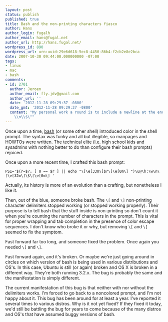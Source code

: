 ```yaml
---
layout: post
status: publish
published: true
title: Bash and the non-printing characters fiasco
author: Hans
author_login: fugalh
author_email: hans@fugal.net
author_url: http://hans.fugal.net/
wordpress_id: 890
wordpress_url: urn:uuid:29e6d618-5ec8-4450-86b4-f2cb2e8e2bca
date: 2007-10-30 09:44:00.000000000 -07:00
tags:
- linux
- mac
- bash
comments:
- id: 2701
  author: Jeroen
  author_email: fly.jdv@gmail.com
  author_url: ''
  date: '2012-11-28 09:29:37 -0800'
  date_gmt: '2012-11-28 09:29:37 -0800'
  content: "My personal work a round is to include a newline at the end of my prompt.\r\n\r\nPS1=\"
    \\n\\$\""
---
```

<p>Once upon a time, <a href="http://www.gnu.org/software/bash/">bash</a> (or some other shell) introduced color in the shell prompt. The syntax was funky and all but illegible, so manpages and HOWTOs were written. The technical elite (i.e. high school kids and sysadmins with nothing better to do than configure their bash prompts) rejoiced.</p>

<p>Once upon a more recent time, I crafted this bash prompt:</p>

<pre><code>PS1='$(r=$?; [ 0 == $r ] || echo "\[\e[33m\]$r\[\e[0m\] ")\u@\h:\w\n\[\e[32m\]\$\[\e[0m\] '
</code></pre>

<p>Actually, its history is more of an evolution than a crafting, but nonetheless
I like it. </p>

<p>Then, out of the blue, someone broke bash. The <code>\[</code> and <code>\]</code> non-printing character delimiters stopped working (or stopped working properly). Their purpose is to tell bash that the stuff inside is non-printing so don't count it when you're counting the number of characters in the prompt. This is vital for proper wrapping and tab completion in the presence of color escape sequences. I don't know who broke it or why, but removing <code>\[</code> and <code>\]</code> seemed to fix the symptom. </p>

<p>Fast forward far too long, and someone fixed the problem. Once again you needed <code>\[</code> and <code>\]</code>.</p>

<p>Fast forward again, and it's broken. Or maybe we're just going around in circles on which version of bash is being used in various distributions and OS's. In this case, Ubuntu is still (or again) broken and OS X is broken in a different way. They're both running 3.2.x. The bug is probably the same and the manifestation is simply different.</p>

<p>The current manifestation of this bug is that neither with nor without the delimiters works. I'm forced to go back to a noncolored prompt, and I'm not happy about it. This bug has been around for at least a year. I've reported it several times to various distros. Why is it not yet fixed? If they fixed it today, we'd still be battling the bug for years to come because of the many distros and OS's that have assumed buggy versions of bash.</p>
